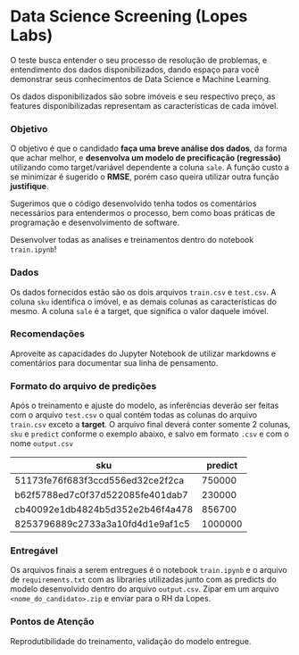 
# Data Science Screening (Lopes Labs)

O teste busca entender o seu processo de resolução de problemas, e entendimento dos dados disponibilizados, dando espaço para você demonstrar seus conhecimentos de Data Science e Machine Learning.

Os dados disponibilizados são sobre imóveis e seu respectivo preço, as features disponibilizadas representam as características de cada imóvel.

### Objetivo
O objetivo é que o candidado **faça uma breve análise dos dados**, da forma que achar melhor, e **desenvolva um modelo de precificação (regressão)** utilizando como target/variável dependente a coluna `sale`. A função custo a se minimizar é sugerido o **RMSE**, porém caso queira utilizar outra função **justifique**.

Sugerimos que o código desenvolvido tenha todos os comentários necessários para entendermos o processo, bem como boas práticas de programação e desenvolvimento de software.

Desenvolver todas as analises e treinamentos dentro do notebook `train.ipynb`!

### Dados
Os dados fornecidos estão são os dois arquivos `train.csv` e `test.csv`. A coluna `sku` identifica o imóvel, e as demais colunas as características do mesmo. A coluna `sale` é a target, que significa o valor daquele imóvel.
### Recomendações
Aproveite as capacidades do Jupyter Notebook de utilizar markdowns e comentários para documentar sua linha de pensamento.

### Formato do arquivo de predições
Após o treinamento e ajuste do modelo, as inferências deverão ser feitas com o arquivo `test.csv` o qual contém todas as colunas do arquivo `train.csv` exceto a **target**. O arquivo final deverá conter somente 2 colunas, `sku` e `predict` conforme o exemplo abaixo, e salvo em formato `.csv` e com o nome `output.csv`

| sku | predict |
|---|---|
| 51173fe76f683f3ccd556ed32ce2f2ca | 750000 |
| b62f5788ed7c0f37d522085fe401dab7 | 230000 |
| cb40092e1db4824b5d352e2b46f4a478 | 856700 |
| 8253796889c2733a3a10fd4d1e9af1c5 | 1000000 |

### Entregável

Os arquivos finais a serem entregues é o notebook `train.ipynb` e o arquivo de `requirements.txt` com as libraries utilizadas junto com as predicts do modelo desenvolvido dentro do arquivo `output.csv`.
Zipar em um arquivo `<nome_do_candidato>.zip` e enviar para o RH da Lopes.


### Pontos de Atenção
Reprodutibilidade do treinamento, validação do modelo entregue.
